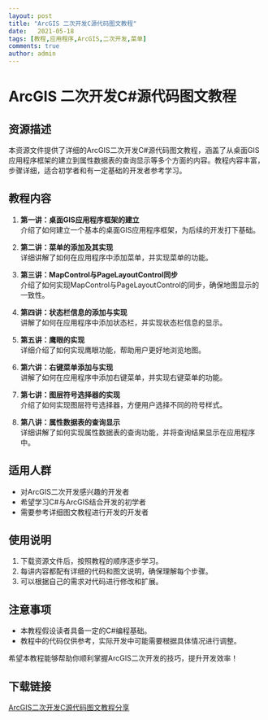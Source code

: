 ```yaml
---
layout: post
title: "ArcGIS 二次开发C源代码图文教程"
date:   2021-05-18
tags: [教程,应用程序,ArcGIS,二次开发,菜单]
comments: true
author: admin
---
```

# ArcGIS 二次开发C#源代码图文教程

## 资源描述

本资源文件提供了详细的ArcGIS二次开发C#源代码图文教程，涵盖了从桌面GIS应用程序框架的建立到属性数据表的查询显示等多个方面的内容。教程内容丰富，步骤详细，适合初学者和有一定基础的开发者参考学习。

## 教程内容

1. **第一讲：桌面GIS应用程序框架的建立**  
   介绍了如何建立一个基本的桌面GIS应用程序框架，为后续的开发打下基础。

2. **第二讲：菜单的添加及其实现**  
   详细讲解了如何在应用程序中添加菜单，并实现菜单的功能。

3. **第三讲：MapControl与PageLayoutControl同步**  
   介绍了如何实现MapControl与PageLayoutControl的同步，确保地图显示的一致性。

4. **第四讲：状态栏信息的添加与实现**  
   讲解了如何在应用程序中添加状态栏，并实现状态栏信息的显示。

5. **第五讲：鹰眼的实现**  
   详细介绍了如何实现鹰眼功能，帮助用户更好地浏览地图。

6. **第六讲：右键菜单添加与实现**  
   讲解了如何在应用程序中添加右键菜单，并实现右键菜单的功能。

7. **第七讲：图层符号选择器的实现**  
   介绍了如何实现图层符号选择器，方便用户选择不同的符号样式。

8. **第八讲：属性数据表的查询显示**  
   详细讲解了如何实现属性数据表的查询功能，并将查询结果显示在应用程序中。

## 适用人群

- 对ArcGIS二次开发感兴趣的开发者
- 希望学习C#与ArcGIS结合开发的初学者
- 需要参考详细图文教程进行开发的开发者

## 使用说明

1. 下载资源文件后，按照教程的顺序逐步学习。
2. 每讲内容都配有详细的代码和图文说明，确保理解每个步骤。
3. 可以根据自己的需求对代码进行修改和扩展。

## 注意事项

- 本教程假设读者具备一定的C#编程基础。
- 教程中的代码仅供参考，实际开发中可能需要根据具体情况进行调整。

希望本教程能够帮助你顺利掌握ArcGIS二次开发的技巧，提升开发效率！

## 下载链接

[ArcGIS二次开发C源代码图文教程分享](https://pan.quark.cn/s/6ad5fe470e06)